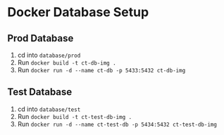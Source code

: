 # Docker Database Setup

## Prod Database
1. cd into `database/prod`
2. Run `docker build -t ct-db-img .`
3. Run `docker run -d --name ct-db -p 5433:5432 ct-db-img`

## Test Database
1. cd into `database/test`
2. Run `docker build -t ct-test-db-img .`
3. Run `docker run -d --name ct-test-db -p 5434:5432 ct-test-db-img`
